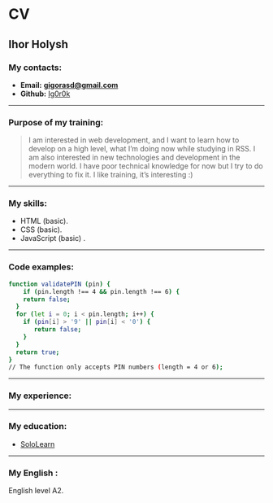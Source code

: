 # CV

## Ihor Holysh

### My contacts:
* **Email:** **gigorasd@gmail.com**
* **Github:** [Ig0r0k](https://github.com/Ig0r0k)

---
### Purpose of my training:
>I am interested in web development, and I want to learn how to develop on a high level, what I’m doing now while studying in RSS.
I am also interested in new technologies and development in the modern world.
I have poor technical knowledge for now but I try to do everything to fix it.
I like training, it’s interesting :)
---
### My skills: 
  - HTML (basic).
  - CSS (basic).
  - JavaScript (basic) .
---
### Code examples:
```sh
function validatePIN (pin) {
    if (pin.length !== 4 && pin.length !== 6) {
    return false;
  }
  for (let i = 0; i < pin.length; i++) {
    if (pin[i] > '9' || pin[i] < '0') {
       return false;
    }
  }
  return true;
}
// The function only accepts PIN numbers (length = 4 or 6);
```
---
###  My experience:
---
###  My education:
 -  [SoloLearn](https://www.sololearn.com/Certificate/1024-13114943/jpg/?mode=download) 
---
###  My English :
English level A2.
